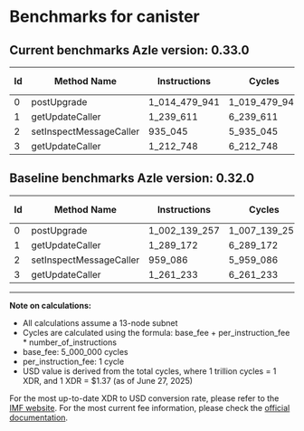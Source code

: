 # Benchmarks for canister

## Current benchmarks Azle version: 0.33.0
| Id | Method Name | Instructions | Cycles | USD | USD/Million Calls | Change |
|-----------|-------------|------------|--------|-----|--------------|-------|
| 0 | postUpgrade | 1_014_479_941 | 1_019_479_941 | $0.0013966875 | $1_396.68 | <font color="red">+12_340_684</font> |
| 1 | getUpdateCaller | 1_239_611 | 6_239_611 | $0.0000085483 | $8.54 | <font color="green">-49_561</font> |
| 2 | setInspectMessageCaller | 935_045 | 5_935_045 | $0.0000081310 | $8.13 | <font color="green">-24_041</font> |
| 3 | getUpdateCaller | 1_212_748 | 6_212_748 | $0.0000085115 | $8.51 | <font color="green">-48_485</font> |

## Baseline benchmarks Azle version: 0.32.0
| Id | Method Name | Instructions | Cycles | USD | USD/Million Calls |
|-----------|-------------|------------|--------|-----|--------------|
| 0 | postUpgrade | 1_002_139_257 | 1_007_139_257 | $0.0013797808 | $1_379.78 |
| 1 | getUpdateCaller | 1_289_172 | 6_289_172 | $0.0000086162 | $8.61 |
| 2 | setInspectMessageCaller | 959_086 | 5_959_086 | $0.0000081639 | $8.16 |
| 3 | getUpdateCaller | 1_261_233 | 6_261_233 | $0.0000085779 | $8.57 |



---

**Note on calculations:**
- All calculations assume a 13-node subnet
- Cycles are calculated using the formula: base_fee + per_instruction_fee \* number_of_instructions
- base_fee: 5_000_000 cycles
- per_instruction_fee: 1 cycle
- USD value is derived from the total cycles, where 1 trillion cycles = 1 XDR, and 1 XDR = $1.37 (as of June 27, 2025)

For the most up-to-date XDR to USD conversion rate, please refer to the [IMF website](https://www.imf.org/external/np/fin/data/rms_sdrv.aspx).
For the most current fee information, please check the [official documentation](https://internetcomputer.org/docs/references/cycles-cost-formulas).
